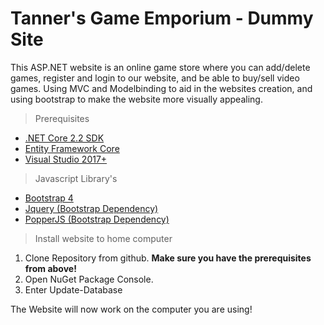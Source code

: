 # Tanner's Game Emporium - Dummy Site
This ASP.NET website is an online game store where you can add/delete games, register and login to our website,
and be able to buy/sell video games. Using MVC and Modelbinding to aid in the websites creation, and using bootstrap
to make the website more visually appealing.

>Prerequisites

* [.NET Core 2.2 SDK][1]
* [Entity Framework Core][2]
* [Visual Studio 2017+][3]

>Javascript Library's

* [Bootstrap 4][4]
* [Jquery (Bootstrap Dependency)][5]
* [PopperJS (Bootstrap Dependency)][6]

>Install website to home computer

1. Clone Repository from github. **Make sure you have the prerequisites from above!**
2. Open NuGet Package Console.
3. Enter Update-Database

The Website will now work on the computer you are using!

[1]: https://dotnet.microsoft.com/download
[2]: https://www.nuget.org/packages/Microsoft.EntityFrameworkCore/
[3]: https://visualstudio.microsoft.com/downloads/
[4]: https://getbootstrap.com/docs/4.3/getting-started/introduction/
[5]: https://jquery.com/download/
[6]: https://github.com/FezVrasta/popper.js#installation
